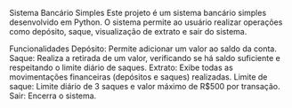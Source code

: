 Sistema Bancário Simples
Este projeto é um sistema bancário simples desenvolvido em Python. O sistema permite ao usuário realizar operações como depósito, saque, visualização de extrato e sair do sistema.

Funcionalidades
Depósito: Permite adicionar um valor ao saldo da conta.
Saque: Realiza a retirada de um valor, verificando se há saldo suficiente e respeitando o limite diário de saques.
Extrato: Exibe todas as movimentações financeiras (depósitos e saques) realizadas.
Limite de saque: Limite diário de 3 saques e valor máximo de R$500 por transação.
Sair: Encerra o sistema.
